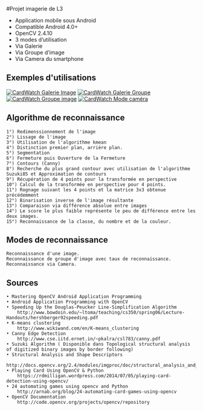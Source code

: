 #Projet imagerie de L3

* Application mobile sous Android
 * Compatible Android 4.0+
 * OpenCV 2.4.10
* 3 modes d’utilisation
 *  Via Galerie
 *  Via Groupe d’image
 *  Via Camera du smartphone
 
 
## Exemples d'utilisations


 [![CardWatch Galerie Image](https://img.youtube.com/vi/bfVpBnFPXK8/0.jpg)](https://www.youtube.com/watch?v=bfVpBnFPXK8 )
 [![CardWatch Galerie Groupe](https://img.youtube.com/vi/MpsfJNBn2nc/0.jpg)](https://www.youtube.com/watch?v=MpsfJNBn2nc )
 [![CardWatch Groupe image](https://img.youtube.com/vi/0-8ttAg8r-0/0.jpg)](https://www.youtube.com/watch?v=0-8ttAg8r-0 )
 [![CardWatch Mode caméra](https://img.youtube.com/vi/UIfwgld7HTE/0.jpg)](https://www.youtube.com/watch?v=UIfwgld7HTE )

## Algorithme de reconnaissance

	1°) Redimenssionnement de l'image
	2°) Lissage de l'image
	3°) Utilisation de l'algorithme kmean
	4°) Distinction premier plan, arrière plan.
	5°) Segmentation
	6°) Fermeture puis Ouverture de la Fermeture
	7°) Contours (Canny)
	8°) Recherche du plus grand contour avec utilisation de l'algorithme Suzuki85 et Approximation de contours
	9°) Récupération de 4 points pour la transformée en perspective
	10°) Calcul de la transformée en perspective pour 4 points.
	11°) Rognage suivant les 4 points et la matrice 3x3 obtenue précédemment
	12°) Binarisation inverse de l'image résultante 
	13°) Comparaison via différence absolue entre images
	14°) Le score le plus faible représente le peu de différence entre les deux images.
	15°) Reconnaissance de la classe, du nombre et de la couleur.

## Modes de reconnaissance

	Reconnaissance d'une image.
	Reconnaissance de groupe d'image avec taux de reconnaissance.
	Reconnaissance via Camera.

## Sources

	• Mastering OpenCV Android Application Programming
	• Android Application Programming with OpenCV
	• Speeding Up the Douglas-Peucker Line-Simplification Algorithm
		http://www.bowdoin.edu/~ltoma/teaching/cs350/spring06/Lecture-Handouts/hershberger92speeding.pdf
	• K-means clustering
		http://www.wikiwand.com/en/K-means_clustering
	• Canny Edge Detection
		http://www.cse.iitd.ernet.in/~pkalra/csl783/canny.pdf
	• Suzuki Algorithm ( Disponible dans Topological structural analysis of digitized binary images by border following)
	• Structural Analysis and Shape Descriptors
		http://docs.opencv.org/2.4/modules/imgproc/doc/structural_analysis_and_shape_descriptors.html
	• Playing Card Using OpenCV & Python
		https://rdmilligan.wordpress.com/2014/07/05/playing-card-detection-using-opencv/
	• 24 automating games using opencv and Python
		http://arnab.org/blog/24-automating-card-games-using-opencv
	• OpenCV Documentation
		http://code.opencv.org/projects/opencv/repository

